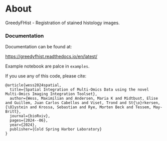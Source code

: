 # About

GreedyFHist - Registration of stained histology images.

### Documentation

Documentation can be found at:

https://greedyfhist.readthedocs.io/en/latest/

Example notebook are palce in `examples`.


If you use any of this code, please cite:
 
```
@article{wess2024spatial,
  title={Spatial Integration of Multi-Omics Data using the novel Multi-Omics Imaging Integration Toolset},
  author={Wess, Maximilian and Andersen, Maria K and Midtbust, Elise and Guillem, Juan Carlos Cabellos and Viset, Trond and St{\o}rkersen, {\O}ystein and Krossa, Sebastian and Rye, Morten Beck and Tessem, May-Britt},
  journal={bioRxiv},
  pages={2024--06},
  year={2024},
  publisher={Cold Spring Harbor Laboratory}
}
```